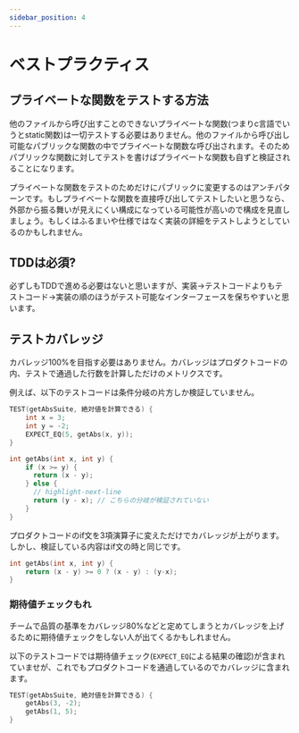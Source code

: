 ```yaml
---
sidebar_position: 4
---
```


# ベストプラクティス

## プライベートな関数をテストする方法

他のファイルから呼び出すことのできないプライベートな関数(つまりc言語でいうとstatic関数)は一切テストする必要はありません。他のファイルから呼び出し可能なパブリックな関数の中でプライベートな関数な呼び出されます。そのためパブリックな関数に対してテストを書けばプライベートな関数も自ずと検証されることになります。

プライベートな関数をテストのためだけにパブリックに変更するのはアンチパターンです。もしプライベートな関数を直接呼び出してテストしたいと思うなら、外部から振る舞いが見えにくい構成になっている可能性が高いので構成を見直しましょう。もしくはふるまいや仕様ではなく実装の詳細をテストしようとしているのかもしれません。

## TDDは必須?

必ずしもTDDで進める必要はないと思いますが、実装→テストコードよりもテストコード→実装の順のほうがテスト可能なインターフェースを保ちやすいと思います。

## テストカバレッジ

カバレッジ100%を目指す必要はありません。カバレッジはプロダクトコードの内、テストで通過した行数を計算しただけのメトリクスです。

例えば、以下のテストコードは条件分岐の片方しか検証していません。

```c title="テストコード"
TEST(getAbsSuite, 絶対値を計算できる) {
    int x = 3;
    int y = -2;
    EXPECT_EQ(5, getAbs(x, y));
}
```

```c title="プロダクトコード"
int getAbs(int x, int y) {
    if (x >= y) {
      return (x - y);
    } else {
      // highlight-next-line
      return (y - x); // こちらの分岐が検証されていない
    }
}
```

プロダクトコードのif文を3項演算子に変えただけでカバレッジが上がります。しかし、検証している内容はif文の時と同じです。

```c title="プロダクトコード"
int getAbs(int x, int y) {
    return (x - y) >= 0 ? (x - y) : (y-x);
}
```

### 期待値チェックもれ

チームで品質の基準をカバレッジ80%などと定めてしまうとカバレッジを上げるために期待値チェックをしない人が出てくるかもしれません。

以下のテストコードでは期待値チェック(`EXPECT_EQ`による結果の確認)が含まれていませが、これでもプロダクトコードを通過しているのでカバレッジに含まれます。

```c title="テストコード"
TEST(getAbsSuite, 絶対値を計算できる) {
    getAbs(3, -2);
    getAbs(1, 5);
}
```
